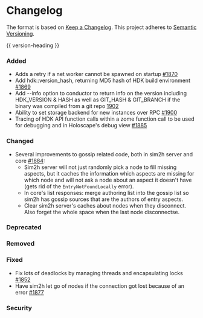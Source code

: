 # Changelog
The format is based on [Keep a Changelog](https://keepachangelog.com/en/1.0.0/).
This project adheres to [Semantic Versioning](https://semver.org/spec/v2.0.0.html).

{{ version-heading }}

### Added

- Adds a retry if a net worker cannot be spawned on startup [#1870](https://github.com/holochain/holochain-rust/pull/1870)
- Add hdk::version_hash, returning MD5 hash of HDK build environment [#1869](https://github.com/holochain/holochain-rust/pull/1869)
- Add --info option to conductor to return info on the version including HDK_VERSION & HASH as well as GIT_HASH & GIT_BRANCH if the binary was compiled from a git repo [1902](https://github.com/holochain/holochain-rust/pull/1902)
- Ability to set storage backend for new instances over RPC [#1900](https://github.com/holochain/holochain-rust/pull/1900)
- Tracing of HDK API function calls within a zome function call to be used for debugging and in Holoscape's debug view [#1885](https://github.com/holochain/holochain-rust/pull/1885)

### Changed

- Several improvements to gossip related code, both in sim2h server and core [#1884](https://github.com/holochain/holochain-rust/pull/1884/files):
  * Sim2h server will not just randomly pick a node to fill missing aspects, but it caches the information which aspects are missing for which node and will not ask a node about an aspect it doesn't have (gets rid of the `EntryNotFoundLocally` error).
  * In core's list responses: merge authoring list into the gossip list so sim2h has gossip sources that are the authors of entry aspects.
  * Clear sim2h server's caches about nodes when they disconnect. Also forget the whole space when the last node disconnectse.


### Deprecated

### Removed

### Fixed

- Fix lots of deadlocks by managing threads and encapsulating locks [#1852](https://github.com/holochain/holochain-rust/pull/1852)
- Have sim2h let go of nodes if the connection got lost because of an error [#1877](https://github.com/holochain/holochain-rust/pull/1877)
### Security
